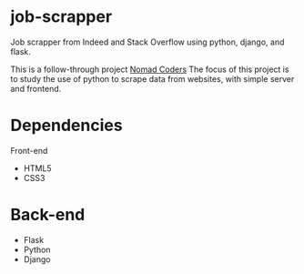 # job-scrapper
Job scrapper from Indeed and Stack Overflow using python, django, and flask.

This is a follow-through project [Nomad Coders](https://nomadcoders.co/python-for-beginners/lobby)
The focus of this project is to study the use of python to scrape data from websites, with simple server and frontend.


# Dependencies

Front-end
* HTML5
* CSS3

# Back-end
* Flask
* Python
* Django
